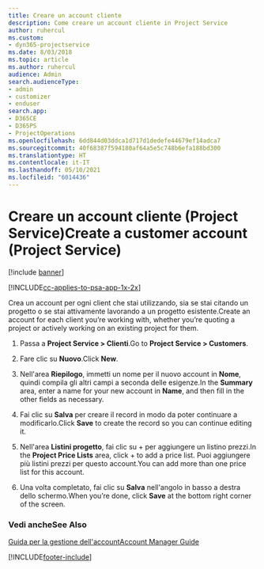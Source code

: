 ```yaml
---
title: Creare un account cliente
description: Come creare un account cliente in Project Service
author: ruhercul
ms.custom:
- dyn365-projectservice
ms.date: 8/03/2018
ms.topic: article
ms.author: ruhercul
audience: Admin
search.audienceType:
- admin
- customizer
- enduser
search.app:
- D365CE
- D365PS
- ProjectOperations
ms.openlocfilehash: 6dd844d03ddca1d717d1dedefe44679ef14adca7
ms.sourcegitcommit: 40f68387f594180af64a5e5c748b6efa188bd300
ms.translationtype: HT
ms.contentlocale: it-IT
ms.lasthandoff: 05/10/2021
ms.locfileid: "6014436"
---
```

# <a name="create-a-customer-account-project-service"></a><span data-ttu-id="30a64-103">Creare un account cliente (Project Service)</span><span class="sxs-lookup"><span data-stu-id="30a64-103">Create a customer account (Project Service)</span></span>

[!include [banner](../includes/psa-now-project-operations.md)]

[!INCLUDE[cc-applies-to-psa-app-1x-2x](../includes/cc-applies-to-psa-app-1x-2x.md)]

<span data-ttu-id="30a64-104">Crea un account per ogni client che stai utilizzando, sia se stai citando un progetto o se stai attivamente lavorando a un progetto esistente.</span><span class="sxs-lookup"><span data-stu-id="30a64-104">Create an account for each client you’re working with, whether you’re quoting a project or actively working on an existing project for them.</span></span>  
  
1.  <span data-ttu-id="30a64-105">Passa a **Project Service > Clienti**.</span><span class="sxs-lookup"><span data-stu-id="30a64-105">Go to **Project Service > Customers**.</span></span>  
  
2.  <span data-ttu-id="30a64-106">Fare clic su **Nuovo**.</span><span class="sxs-lookup"><span data-stu-id="30a64-106">Click **New**.</span></span>  
  
3.  <span data-ttu-id="30a64-107">Nell'area **Riepilogo**, immetti un nome per il nuovo account in **Nome**, quindi compila gli altri campi a seconda delle esigenze.</span><span class="sxs-lookup"><span data-stu-id="30a64-107">In the **Summary** area, enter a name for your new account in **Name**, and then fill in the other fields as necessary.</span></span>  
  
4.  <span data-ttu-id="30a64-108">Fai clic su **Salva** per creare il record in modo da poter continuare a modificarlo.</span><span class="sxs-lookup"><span data-stu-id="30a64-108">Click **Save** to create the record so you can continue editing it.</span></span>  
  
5.  <span data-ttu-id="30a64-109">Nell'area **Listini progetto**, fai clic su + per aggiungere un listino prezzi.</span><span class="sxs-lookup"><span data-stu-id="30a64-109">In the **Project Price Lists** area, click + to add a price list.</span></span> <span data-ttu-id="30a64-110">Puoi aggiungere più listini prezzi per questo account.</span><span class="sxs-lookup"><span data-stu-id="30a64-110">You can add more than one price list for this account.</span></span>  
  
6.  <span data-ttu-id="30a64-111">Una volta completato, fai clic su **Salva** nell'angolo in basso a destra dello schermo.</span><span class="sxs-lookup"><span data-stu-id="30a64-111">When you’re done, click **Save** at the bottom right corner of the screen.</span></span>  
  
### <a name="see-also"></a><span data-ttu-id="30a64-112">Vedi anche</span><span class="sxs-lookup"><span data-stu-id="30a64-112">See Also</span></span>  
 [<span data-ttu-id="30a64-113">Guida per la gestione dell'account</span><span class="sxs-lookup"><span data-stu-id="30a64-113">Account Manager Guide</span></span>](../psa/account-manager-guide.md)


[!INCLUDE[footer-include](../includes/footer-banner.md)]